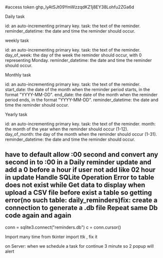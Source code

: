 #access token
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

Daily task

id: an auto-incrementing primary key.
task: the text of the reminder.
reminder_datetime: the date and time the reminder should occur.


weekly task

id: an auto-incrementing primary key.
task: the text of the reminder.
day_of_week: the day of the week the reminder should occur, with 0 representing Monday.
reminder_datetime: the date and time the reminder should occur.

Monthly task

id: an auto-incrementing primary key.
task: the text of the reminder.
start_date: the date of the month when the reminder period starts, in the format "YYYY-MM-DD".
end_date: the date of the month when the reminder period ends, in the format "YYYY-MM-DD".
reminder_datetime: the date and time the reminder should occur.

Yearly task

id: an auto-incrementing primary key.
task: the text of the reminder.
month: the month of the year when the reminder should occur (1-12).
day_of_month: the day of the month when the reminder should occur (1-31).
reminder_datetime: the date and time the reminder should occur.



have to default allow :00 second and convert any second in to :00 in a Daily reminder update
and add a 0 before a hour if user not add like 02 hour in update
Handle SQLite Operation Error to table does not exist while Get data to display
when upload a CSV file before exist a table so getting error(no such table: daily_reminders)fix: create a connection to generate a .db file
Repeat same Db code again and again
------------------------------------
conn = sqlite3.connect("reminders.db")
c = conn.cursor()

Import many time from tkinter import ttk , fix it

on Server:
when we schedule a task for continue 3 minute so 2 popup will alert
